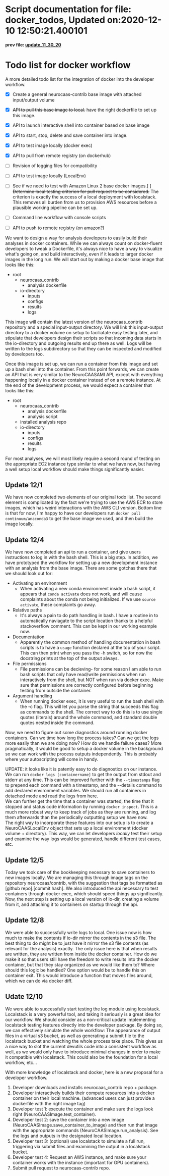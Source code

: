 
Script documentation for file: docker_todos, Updated on:2020-12-10 12:50:21.400101
==================================================================================
 
  
**prev file: [update_11_30_20](./update_11_30_20.md)**
# Todo list for docker workflow
  
A more detailed todo list for the integration of docker into the developer workflow.
- [x] Create a general neurocaas-contrib base image with attached input/output volume
- [x] ~~API to pull this base image to local.~~ have the right dockerfile to set up this image.
- [x] API to launch interactive shell into container based on base image
- [x] API to start, stop, delete and save container into image.
- [x] API to test image locally (docker exec)
- [x] API to pull from remote registry (on dockerhub)
- [ ] Revision of logging files for compatibility
- [ ] API to test image locally (LocalEnv)
- [ ] See if we need to test with Amazon Linux 2 base docker images.[ ] ~~Determine local testing criterion for pull request to be considered.~~ The criterion is exactly the success of a local deployment with localstack. This removes all burden from us to provision AWS resources before a plausible working pipeline can be set up.
- [ ] Command line workflow with console scripts
- [ ] API to push to remote registry (on amazon?)


We want to design a way for analysis developers to easily build their analyses in docker containers. While we can always count on docker-fluent developers to tweak a Dockerfile, it's always nice to have a way to visualize what's going on, and build interactively, even if it leads to larger docker images in the long run. We will start out by making a docker base image that looks like this:
+ root
    + neurocaas_contrib
        + analysis dockerfile
    + io-directory
        + inputs
        + configs
        + results
        + logs


This image will contain the latest version of the neurocaas_contrib repository and a special input-output directory. We will link this input-output directory to a docker volume on setup to faciliatate easy testing later, and stipulate that developers design their scripts so that incoming data starts in the io-directory and outgoing results end up there as well. Logs will be written to the logs subdirectory so that they can be inspected and modified by developers too.

Once this image is set up, we can run a container from this image and set up a bash shell into the container. From this point forwards, we can create an API that is very similar to the NeuroCAASAMI API, except with everything happening locally in a docker container instead of on a remote instance. At the end of the development process, we would expect a container that looks like this:
+ root
    + neurocaas_contrib
        + analysis dockerfile
        + analysis script
    + installed analysis repo
    + io-directory
        + inputs
        + configs
        + results
        + logs


For most analyses, we will most likely require a second round of testing on the appropriate EC2 instance type similar to what we have now, but having a well setup local workflow should make things significantly easier.
## Update 12/1


We have now completed two elements of our original todo list. The second element is complicated by the fact we're trying to use the AWS ECR to store images, which has weird interactions with the AWS CLI version. Bottom line is that for now, I'm happy to have our developers run `docker pull continuum/anaconda3` to get the base image we used, and then build the image locally.
## Update 12/4


We have now completed an api to run a container, and give users instructions to log in with the bash shell. This is a big step. In addition, we have prototyped the workflow for setting up a new development instance with an analysis from the base image. There are some gotchas there that we should look out for:
- Activating an environment
    - When activating a new conda environment inside a bash script, it appears that `conda activate` does not work, and will cause complaints about the conda not being initialized. If we use `source activate`, these complaints go away.
- Relative paths
    - It's always a pain to do path handling in bash. I have a routine in to automatically naviagate to the script location thanks to a helpful stackoverflow comment. This can be kept in our working example now.
- Documentation
    - Apparently the common method of handling documentation in bash scripts is to have a `usage` function declared at the top of your script. This can then print when you pass the -h switch, so for now the docstring prints at the top of the output always.
- File permissions
    - File permissions can be decieving- for some reason I am able to run bash scripts that only have read/write permissions when run interactively from the shell, but NOT when run via docker exec. Make sure that permissions are correctly configured before beginning testing from outside the container.
- Argument handling
    - When running docker exec, it is very useful to run the bash shell with the -c flag. This will let you parse the string that succeeds this flag as commands to the shell. The correct way to do this is to use single quotes (literals) around the whole command, and standard double quotes nested inside the command.


Now, we need to figure out some diagnostics around running docker containers. Can we time how long the process takes? Can we get the logs more easily than we are doing now? How do we handle failure cases? More pragmatically, it would be good to setup a docker volume in the background so we can work with the process outputs independently. This is probably where your autoscripting will come in handy.

UPDATE: it looks like it is patently easy to do diagnostics on our instance.  
We can run `docker logs [containername]` to get the output from stdout and stderr at any time. This can be improved further with the `--timestamps` flag to prepend each command with a timestamp, and the --details command to add declared environment variables. We should run all containers in detached mode and read the logs from here.   
We can further get the time that a container was started, the time that it stopped and status code information by running `docker inspect`. This is a much more robust way to keep track of jobs as they are running, and log them afterwards than the periodically outputting setup we have now.   
The right way to incorporate these features into our setup is to create a NeuroCAASLocalEnv object that sets up a local environment (docker volume + directory). This way, we can let developers *locally* test their setup and examine the way logs would be generated, handle different test cases, etc. 
## Update 12/5


Today we took care of the bookkeeping necessary to save containers to new images locally. We are managing this through image tags on the repository neurocaas/contrib, with the suggestion that tags be formatted as [github repo].[commit hash]. We also introduced the api necessary to test containers through docker exec, which should speed things up significantly. Now, the next step is setting up a local version of io-dir, creating a volume from it, and attaching it to containers on startup through the api.
## Update 12/8


We were able to successfully write logs to local. One issue now is how much to make the contents if io-dir mirror the contents in the s3 file. The best thing to do might be to just have it mirror the s3 file contents (as relevant for the analysis) exactly. The only issue here is that when results are written, they are written from inside the docker container. How do we make it so that users still have the freedom to write results into the docker container, but that they stay organized as we would like them to? Where should this logic be handled? One option would be to handle this on container exit. This would introduce a function that moves files around, which we can do via docker diff.
## Udate 12/10


We were able to successfully start testing the log module using localstack. Localstack is a very powerful tool, and taking it seriously is a great idea for our workflow. We should consider as a non-critical update implementing localstack testing features directly into the developer package. By doing so, we can effectively simulate the whole workflow: The appearance of output files in a virtual s3 bucket, as well as generating a submit file to the localstack bucket and watching the whole process take place. This gives us a nice way to slot the current devutils code into a consistent workflow as well, as we would only have to introduce minimal changes in order to make it compatible with localstack. This could also be the foundation for a local workflow, etc...

With more knowledge of localstack and docker, here is a new proposal for a developer workflow.
1. Developer downloads and installs neurocaas_contrib repo + package.
2. Developer interactively builds their compute resources into a docker container on their local machine. (advanced users can just provide a dockerfile with the right image tag)
3. Developer test 1: execute the container and make sure the logs look right (NeuroCAASImage.test_container).
4. Developer test 2: save the container into a new image (NeuroCAASImage.save_container_to_image) and then run that image with the appropriate commands (NeuroCAASImage.run_analysis). See the logs and outputs in the designated local location.
5. Developer test 3: (optional) use localstack to simulate a full run, triggering via submit files and examining the output in a localstack bucket.
6. Developer test 4: Request an AWS instance, and make sure your container works with the instance (important for GPU containers).
7. Submit pull request to neurocaas-contrib repo.
